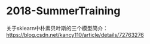 # 2018-SummerTraining
关于sklearn中朴素贝叶斯的三个模型简介：https://blog.csdn.net/kancy110/article/details/72763276
